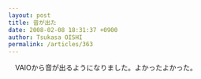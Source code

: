 ```yaml
---
layout: post
title: 音が出た
date: 2008-02-08 18:31:37 +0900
author: Tsukasa OISHI
permalink: /articles/363
---
```


　VAIOから音が出るようになりました。よかったよかった。

